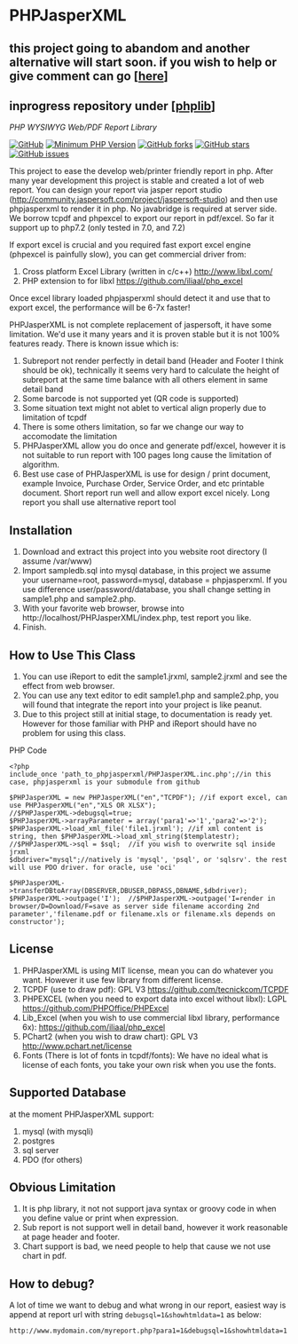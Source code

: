 # PHPJasperXML

## this project going to abandom and another alternative will start soon. if you wish to help or give comment can go [[here](https://github.com/SIMITGROUP/phpjasperxml/issues/76)]
## inprogress repository under [[phplib](https://github.com/SIMITGROUP/phplibs/blob/main/README.md)]


_PHP WYSIWYG Web/PDF Report Library_

[![GitHub](https://img.shields.io/github/license/mashape/apistatus.svg)](https://github.com/SIMITGROUP/phpjasperxml)
[![Minimum PHP Version](https://img.shields.io/badge/php-%3E%3D%205.5-yellow.svg?style=flat-square)](https://php.net/)
[![GitHub forks](https://img.shields.io/github/forks/SIMITGROUP/phpjasperxml.svg)](https://github.com/SIMITGROUP/phpjasperxml/network)
[![GitHub stars](https://img.shields.io/github/stars/SIMITGROUP/phpjasperxml.svg)](https://github.com/SIMITGROUP/phpjasperxml/stargazers)
[![GitHub issues](https://img.shields.io/github/issues/SIMITGROUP/phpjasperxml.svg)](https://github.com/SIMITGROUP/phpjasperxml/issues)



This project to ease the develop web/printer friendly report in php. After many year development this project is stable and created a lot of web report. You can design your report via jasper report studio (http://community.jaspersoft.com/project/jaspersoft-studio) and then use phpjasperxml to render it in php. No javabridge is required at server side. We borrow tcpdf and phpexcel to export our report in pdf/excel. So far it support up to php7.2 (only tested in 7.0, and 7.2)

If export excel is crucial and you required fast export excel engine (phpexcel is painfully slow), you can get commercial driver from:
1. Cross platform Excel Library (written in c/c++) http://www.libxl.com/
2. PHP extension to for libxl https://github.com/iliaal/php_excel

Once excel library loaded phpjasperxml should detect it and use that to export excel, the performance will be 6-7x faster!

PHPJasperXML is not complete replacement of jaspersoft, it have some limitation. We'd use it many years and it is proven stable but it is not 100% features ready. There is known issue which is:
1. Subreport not render perfectly in detail band (Header and Footer I think should be ok), technically it seems very hard to calculate the  height of subreport at the same time balance with all others element in same detail band
2. Some barcode is not supported yet (QR code is supported)
3. Some situation text might not ablet to vertical align properly due to limitation of tcpdf
4. There is some others limitation, so far we change our way to accomodate the limitation
5. PHPJasperXML allow you do once and generate pdf/excel, however it is not suitable to run report with 100 pages long cause the limitation of algorithm.
6. Best use case of PHPJasperXML is use for design / print document, example Invoice, Purchase Order, Service Order, and etc printable document. Short report run well and allow export excel nicely. Long report you shall use alternative report tool

Installation
------------------
1. Download and extract this project into you website root directory (I assume /var/www)
2. Import sampledb.sql into mysql database, in this project we assume your username=root, password=mysql, database = phpjasperxml. If you use difference user/password/database, you shall change setting in sample1.php and sample2.php.
3. With your favorite web browser, browse into http://localhost/PHPJasperXML/index.php, test report you like.
4. Finish.

How to Use This Class
------------------
1. You can use iReport to edit the sample1.jrxml, sample2.jrxml and see the effect from web browser.
2. You can use any text editor to edit sample1.php and sample2.php, you will found that integrate the report into your project is like peanut.
3. Due to this project still at initial stage, to documentation is ready yet. However for those familiar with PHP and iReport should have no problem for using this class.


PHP Code
```
<?php
include_once 'path_to_phpjasperxml/PHPJasperXML.inc.php';//in this case, phpjasperxml is your submodule from github

$PHPJasperXML = new PHPJasperXML("en","TCPDF"); //if export excel, can use PHPJasperXML("en","XLS OR XLSX"); 
//$PHPJasperXML->debugsql=true;	
$PHPJasperXML->arrayParameter = array('para1'=>'1','para2'=>'2');
$PHPJasperXML->load_xml_file('file1.jrxml'); //if xml content is string, then $PHPJasperXML->load_xml_string($templatestr);
//$PHPJasperXML->sql = $sql;  //if you wish to overwrite sql inside jrxml
$dbdriver="mysql";//natively is 'mysql', 'psql', or 'sqlsrv'. the rest will use PDO driver. for oracle, use 'oci'

$PHPJasperXML->transferDBtoArray(DBSERVER,DBUSER,DBPASS,DBNAME,$dbdriver);
$PHPJasperXML->outpage('I');  //$PHPJasperXML->outpage('I=render in browser/D=Download/F=save as server side filename according 2nd parameter','filename.pdf or filename.xls or filename.xls depends on constructor');
```

License
------------------
1. PHPJasperXML is using MIT license, mean you can do whatever you want. However it use few library from different license.
2. TCPDF (use to draw pdf): GPL V3 https://github.com/tecnickcom/TCPDF
3. PHPEXCEL (when you need to export data into excel without libxl): LGPL https://github.com/PHPOffice/PHPExcel
4. Lib_Excel (when you wish to use commercial libxl library, performance 6x): https://github.com/iliaal/php_excel
5. PChart2 (when you wish to draw chart): GPL V3 http://www.pchart.net/license
6. Fonts (There is lot of fonts in tcpdf/fonts): We have no ideal what is license of each fonts, you take your own risk when you use the fonts.

Supported Database
------------------
at the moment PHPJasperXML support:
1. mysql (with mysqli)
2. postgres
3. sql server
4. PDO (for others)

Obvious Limitation
------------------
1. It is php library, it not not support java syntax or groovy code in when you define value or print when expression.
2. Sub report is not support well in detail band, however it work reasonable at page header and footer.
3. Chart support is bad, we need people to help that cause we not use chart in pdf.

How to debug?
-------------
A lot of time we want to debug and what wrong in our report, easiest way is append at report url with string `debugsql=1&showhtmldata=1` as below:

`http://www.mydomain.com/myreport.php?para1=1&debugsql=1&showhtmldata=1`
